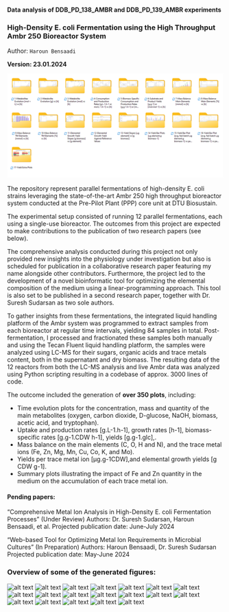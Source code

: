 #### Data analysis of DDB_PD_138_AMBR and DDB_PD_139_AMBR experiments
### High-Density E. coli Fermentation using the High Throughput Ambr 250 Bioreactor System

Author: 
`Haroun Bensaadi`

**Version: 23.01.2024**

![alt text](image.png)

The repository represent parallel fermentations of high-density E. coli strains leveraging the state-of-the-art Ambr 250 high throughput bioreactor system conducted at the Pre-Pilot Plant (PPP) core unit at DTU Biosustain. 

The experimental setup consisted of running 12 parallel fermentations, each using a single-use bioreactor. The outcomes from this project are expected to make contributions to the publication of two research papers (see below).

The comprehensive analysis conducted during this project not only provided new insights into the physiology under investigation but also is scheduled for publication in a collaborative research paper featuring my name alongside other contributors.
Furthermore, the project led to the development of a novel bioinformatic tool for optimizing the elemental composition of the medium using a linear-programming approach. This tool is also set to be published in a second research paper, together with Dr. Suresh Sudarsan as two sole authors.

To gather insights from these fermentations, the integrated liquid handling platform of the Ambr system was programmed to extract samples from each bioreactor at regular time intervals, yielding 84 samples in total. Post-fermentation, I processed and fractionated these samples both manually and using the Tecan Fluent liquid handling platform, the samples were analyzed using LC-MS for their sugars, organic acids and trace metals content, both in the supernatant and dry biomass.
The resulting data of the 12 reactors from both the LC-MS analysis and live Ambr data was analyzed using Python scripting resulting in a codebase of approx. 3000 lines of code. 

The outcome included the generation of **over 350 plots**, including:
- Time evolution plots for the concentration, mass and quantity of the main metabolites (oxygen, carbon dioxide, D-glucose, NaOH, biomass, acetic acid, and tryptophan). 
- Uptake and production rates [g.L-1.h-1], growth rates [h-1], biomass-specific rates [g.g-1.CDW h-1], yields [g.g-1.glc],.
- Mass balance on the main elements (C, O, H and N), and the trace metal ions (Fe, Zn, Mg, Mn, Cu, Co, K, and Mo).
- Yields per trace metal ion [µg.g-1CDW],and elemental growth yields [g CDW g-1].
- Summary plots illustrating the impact of Fe and Zn quantity in the medium on the accumulation of each trace metal ion.

#### Pending papers:
“Comprehensive Metal Ion Analysis in High-Density E. coli Fermentation Processes” (Under Review)
    Authors: Dr. Suresh Sudarsan, Haroun Bensaadi, et al. 
    Projected publication date: June-July 2024

“Web-based Tool for Optimizing Metal Ion Requirements in Microbial Cultures” (In Preparation)
   Authors: Haroun Bensaadi, Dr. Suresh Sudarsan
   Projected publication date: May-June 2024

### Overview of some of the generated figures:
![alt text](#/ambr_data_138_R01-02-03-1.png)
![alt text](#/mass_plot_138_R01-02-03-1.png)
![alt text](#/subplot_rates_138_R01-02-03-1.png)
![alt text](#/subplot_q_rates_138_R01-02-03.png)
![alt text](#/subplot_yields_138_R01-02-03-1.png)
![alt text](#/MB_main_C_138_R01-2.png)
![alt text](#/MB_main_triplicate_C_138_R01-02-03.png)
![alt text](#/elemental_growth_yield_Fe_138_R01-02-03-1.png)
![alt text](#/elemental_growth_yield_Mg_139_R09-10-11.png)
![alt text](#/measured_elemental_growth_yield_against_reference_values_horizontal-1.png)
![alt text](#/measured_elemental_growth_yields_against_reference_values_subplot.png)
![alt text](#/yield_slopes_µg_per_g_Fe_138_R01-02-03.png)
![alt text](#/yield_slopes_µg_per_g_Mg_139_R09-10-11.png)
![alt text](#/#_yields_µg_per_g_bar_plot_subplot-1.png)
![alt text](#/#_yields_per_strain_and_medium_types_subplot_per_element-1.png)
![alt text](#/#_yields_per_strain_type_subplot_per_element-1.png)
![alt text](#/#_yields_per_strain_type_subplot_all_elements-1.png)
![alt text](#/calculated_yields_horizontal-1.png)
![alt text](#/change_in_yield_heatmap-1.png)



